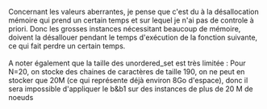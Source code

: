 Concernant les valeurs aberrantes, je pense que c'est du à la désallocation mémoire qui prend un certain temps et sur lequel je n'ai pas de controle à priori. Donc les grosses instances nécessitant beaucoup de mémoire, doivent la désallouer pendant le temps d'exécution de la fonction suivante, ce qui fait perdre un certain temps. <br><br>
A noter également que la taille des unordered_set est très limitée : Pour N=20, on stocke des chaines de caractères de taille 190, on ne peut en stocker que 20M (ce qui représente déjà environ 8Go d'espace), donc il sera impossible d'appliquer le b&b1 sur des instances de plus de 20 M de noeuds 
